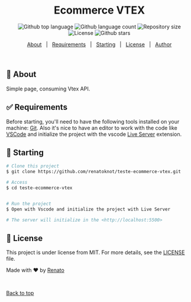 <h1 align="center">Ecommerce VTEX</h1>

<p align="center">
  <img alt="Github top language" src="https://img.shields.io/github/languages/top/renatoknot/teste-ecommerce-vtex?color=56BEB8">

  <img alt="Github language count" src="https://img.shields.io/github/languages/count/renatoknot/teste-ecommerce-vtex?color=56BEB8">

  <img alt="Repository size" src="https://img.shields.io/github/repo-size/renatoknot/teste-ecommerce-vtex?color=56BEB8">

  <img alt="License" src="https://img.shields.io/github/license/renatoknot/teste-ecommerce-vtex?color=56BEB8">

  <!-- <img alt="Github issues" src="https://img.shields.io/github/issues/renatoknot/teste-ecommerce-vtex?color=56BEB8" /> -->

  <!-- <img alt="Github forks" src="https://img.shields.io/github/forks/renatoknot/teste-ecommerce-vtex?color=56BEB8" /> -->

  <img alt="Github stars" src="https://img.shields.io/github/stars/renatoknot/teste-ecommerce-vtex?color=56BEB8" />
</p>

<p align="center">
  <a href="#dart-about">About</a> &#xa0; | &#xa0; 
  <a href="#white_check_mark-requirements">Requirements</a> &#xa0; | &#xa0;
  <a href="#checkered_flag-starting">Starting</a> &#xa0; | &#xa0;
  <a href="#memo-license">License</a> &#xa0; | &#xa0;
  <a href="https://github.com/{{YOUR_GITHUB_USERNAME}}" target="_blank">Author</a>
</p>

<br>

## :dart: About

Simple page, consuming Vtex API.

## :white_check_mark: Requirements

Before starting, you'll need to have the following tools installed on your machine:
[Git](https://git-scm.com).
Also it's nice to have an editor to work with the code like [VSCode](https://code.visualstudio.com/) and initialize the project with the vscode [Live Server](https://marketplace.visualstudio.com/items?itemName=ritwickdey.LiveServer) extension.

## :checkered_flag: Starting

```bash
# Clone this project
$ git clone https://github.com/renatoknot/teste-ecommerce-vtex.git

# Access
$ cd teste-ecommerce-vtex


# Run the project
$ Open with Vscode and initialize the project with Live Server

# The server will initialize in the <http://localhost:5500>
```

## :memo: License

This project is under license from MIT. For more details, see the [LICENSE](LICENSE.md) file.

Made with :heart: by <a href="https://github.com/renatoknot" target="_blank">Renato</a>

&#xa0;

<a href="#top">Back to top</a>
